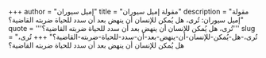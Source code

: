 +++
author = "إميل سيوران"
title = "مقولة إميل سيوران"
description = "مقولة إميل سيوران: تُرى، هل يُمكن للإنسان أن ينهض بعد أن سدد للحياة ضربته القاضية؟"
quote = '''تُرى، هل يُمكن للإنسان أن ينهض بعد أن سدد للحياة ضربته القاضية؟'''
slug = "تُرى،-هل-يُمكن-للإنسان-أن-ينهض-بعد-أن-سدد-للحياة-ضربته-القاضية؟"
+++
تُرى، هل يُمكن للإنسان أن ينهض بعد أن سدد للحياة ضربته القاضية؟
